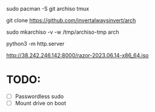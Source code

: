 sudo pacman -S git archiso tmux

git clone https://github.com/invertalwaysinvert/arch

sudo mkarchiso -v -w /tmp/archiso-tmp arch

python3 -m http.server

http://38.242.246.142:8000/razor-2023.06.14-x86_64.iso

# TODO:

- [ ] Passwordless sudo
- [ ] Mount drive on boot
